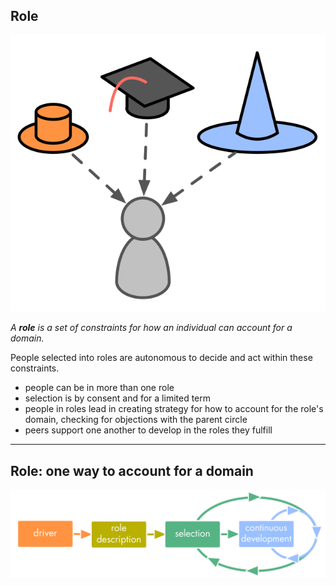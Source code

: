 ## Role

![right,fit](img/people-and-roles/roles.png)

_A **role** is a set of constraints for how an individual can account for a domain._

People selected into roles are autonomous to decide and act within these constraints.

- people can be in more than one role
- selection is by consent and for a limited term
- people in roles lead in creating strategy for how to account for the role's domain, checking for objections with the parent circle
- peers support one another to develop in the roles they fulfill

---

## Role: one way to account for a domain

![inline,fit](img/people-and-roles/driver-role-selection-development.png)
